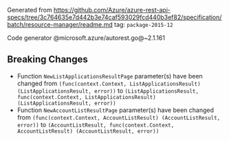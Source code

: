 Generated from https://github.com/Azure/azure-rest-api-specs/tree/3c764635e7d442b3e74caf593029fcd440b3ef82/specification/batch/resource-manager/readme.md tag: `package-2015-12`

Code generator @microsoft.azure/autorest.go@~2.1.161

## Breaking Changes

- Function `NewListApplicationsResultPage` parameter(s) have been changed from `(func(context.Context, ListApplicationsResult) (ListApplicationsResult, error))` to `(ListApplicationsResult, func(context.Context, ListApplicationsResult) (ListApplicationsResult, error))`
- Function `NewAccountListResultPage` parameter(s) have been changed from `(func(context.Context, AccountListResult) (AccountListResult, error))` to `(AccountListResult, func(context.Context, AccountListResult) (AccountListResult, error))`
